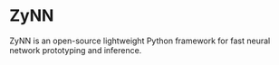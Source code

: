 # ZyNN
ZyNN is an open-source lightweight Python framework for fast neural network prototyping and inference.

